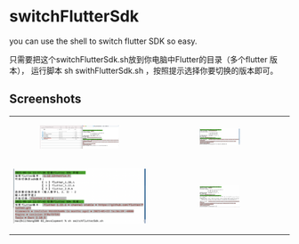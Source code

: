 # switchFlutterSdk
you can use the shell to switch flutter SDK so easy.

只需要把这个switchFlutterSdk.sh放到你电脑中Flutter的目录（多个flutter 版本），
运行脚本 sh swithFlutterSdk.sh ，按照提示选择你要切换的版本即可。

## Screenshots

<table>

<tr>
<td>
<p align="center">
<img src="images/screen_shot_1.png" width="60%" height="30%">
</p>
</td>
<td>
<p align="center">
<img src="images/screen_shot_2.png" width="30%" height="30%">
</p>
</td>
</tr>

<tr>
<td>
<p align="center">
<img src="images/screen_shot_2.png">
</p>
</td>
<td>
<p align="center">
<img src="images/screen_shot_3.png" width="30%" height="30%">
</p>
</td>
</tr>

</table>